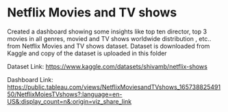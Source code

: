# Netflix Movies and TV shows

Created a dashboard showing some insights like top ten director, top 3 movies in all genres, movied and TV shows worldwide distribution , etc.. from Netflix Movies and TV shows dataset.
Dataset is downloaded from Kaggle and copy of the dataset is uploaded in this folder

Dataset Link: https://www.kaggle.com/datasets/shivamb/netflix-shows

Dashboard Link: https://public.tableau.com/views/NetflixMoviesandTVshows_16573882549150/NetflixMoiesTVshows?:language=en-US&:display_count=n&:origin=viz_share_link
